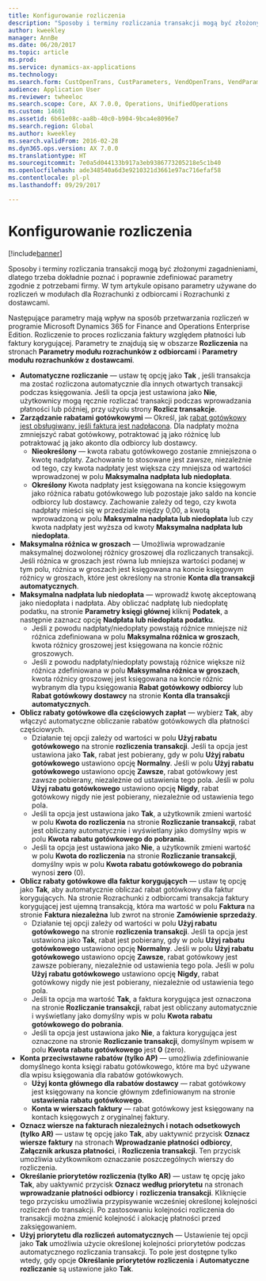 ```yaml
---
title: Konfigurowanie rozliczenia
description: "Sposoby i terminy rozliczania transakcji mogą być złożonymi zagadnieniami, dlatego trzeba dokładnie poznać i poprawnie zdefiniować parametry zgodnie z potrzebami firmy. W tym artykule opisano parametry używane do rozliczeń w modułach dla Rozrachunki z odbiorcami i Rozrachunki z dostawcami."
author: kweekley
manager: AnnBe
ms.date: 06/20/2017
ms.topic: article
ms.prod: 
ms.service: dynamics-ax-applications
ms.technology: 
ms.search.form: CustOpenTrans, CustParameters, VendOpenTrans, VendParameters
audience: Application User
ms.reviewer: twheeloc
ms.search.scope: Core, AX 7.0.0, Operations, UnifiedOperations
ms.custom: 14601
ms.assetid: 6b61e08c-aa8b-40c0-b904-9bca4e8096e7
ms.search.region: Global
ms.author: kweekley
ms.search.validFrom: 2016-02-28
ms.dyn365.ops.version: AX 7.0.0
ms.translationtype: HT
ms.sourcegitcommit: 7e0a5d044133b917a3eb9386773205218e5c1b40
ms.openlocfilehash: ade348540a6d3e9210321d3661e97ac716efaf58
ms.contentlocale: pl-pl
ms.lasthandoff: 09/29/2017

---
```


# <a name="configure-settlement"></a>Konfigurowanie rozliczenia

[!include[banner](../includes/banner.md)]


Sposoby i terminy rozliczania transakcji mogą być złożonymi zagadnieniami, dlatego trzeba dokładnie poznać i poprawnie zdefiniować parametry zgodnie z potrzebami firmy. W tym artykule opisano parametry używane do rozliczeń w modułach dla Rozrachunki z odbiorcami i Rozrachunki z dostawcami. 

Następujące parametry mają wpływ na sposób przetwarzania rozliczeń w programie Microsoft Dynamics 365 for Finance and Operations Enterprise Edition. Rozliczenie to proces rozliczania faktury względem płatności lub faktury korygującej. Parametry te znajdują się w obszarze **Rozliczenia** na stronach **Parametry modułu rozrachunków z odbiorcami** i **Parametry modułu rozrachunków z dostawcami**.

-   **Automatyczne rozliczanie** — ustaw tę opcję jako **Tak** , jeśli transakcja ma zostać rozliczona automatycznie dla innych otwartych transakcji podczas księgowania. Jeśli ta opcja jest ustawiona jako **Nie**, użytkownicy mogą ręcznie rozliczać transakcji podczas wprowadzania płatności lub później, przy użyciu strony **Rozlicz transakcje**.
-   **Zarządzanie rabatami gotówkowymi** — Określ, jak [rabat gotówkowy jest obsługiwany, jeśli faktura jest nadpłacona](cash-discount-handling-overpayments.md). Dla nadpłaty można zmniejszyć rabat gotówkowy, potraktować ją jako różnicę lub potraktować ją jako akonto dla odbiorcy lub dostawcy.
    -   **Nieokreślony** — kwota rabatu gotówkowego zostanie zmniejszona o kwotę nadpłaty. Zachowanie to stosowane jest zawsze, niezależnie od tego, czy kwota nadpłaty jest większa czy mniejsza od wartości wprowadzonej w polu **Maksymalna nadpłata lub niedopłata**.
    -   **Określony** Kwota nadpłaty jest księgowana na koncie księgowym jako różnica rabatu gotówkowego lub pozostaje jako saldo na koncie odbiorcy lub dostawcy. Zachowanie zależy od tego, czy kwota nadpłaty mieści się w przedziale między 0,00, a kwotą wprowadzoną w polu **Maksymalna nadpłata lub niedopłata** lub czy kwota nadpłaty jest wyższa od kwoty **Maksymalna nadpłata lub niedopłata**.
-   **Maksymalna różnica w groszach** — Umożliwia wprowadzanie maksymalnej dozwolonej różnicy groszowej dla rozliczanych transakcji. Jeśli różnica w groszach jest równa lub mniejsza wartości podanej w tym polu, różnica w groszach jest księgowana na koncie księgowym różnicy w groszach, które jest określony na stronie **Konta dla transakcji automatycznych**.
-   **Maksymalna nadpłata lub niedopłata** — wprowadź kwotę akceptowaną jako niedopłata i nadpłata. Aby obliczać nadpłatę lub niedopłatę podatku, na stronie **Parametry księgi głównej** kliknij **Podatek**, a następnie zaznacz opcję **Nadpłata lub niedopłata podatku**.
    -   Jeśli z powodu nadpłaty/niedopłaty powstają różnice mniejsze niż różnica zdefiniowana w polu **Maksymalna różnica w groszach**, kwota różnicy groszowej jest księgowana na koncie różnic groszowych.
    -   Jeśli z powodu nadpłaty/niedopłaty powstają różnice większe niż różnica zdefiniowana w polu **Maksymalna różnica w groszach**, kwota różnicy groszowej jest księgowana na koncie różnic wybranym dla typu księgowania **Rabat gotówkowy odbiorcy** lub **Rabat gotówkowy dostawcy** na stronie **Konta dla transakcji automatycznych**.
-   **Oblicz rabaty gotówkowe dla częściowych zapłat** — wybierz **Tak**, aby włączyć automatyczne obliczanie rabatów gotówkowych dla płatności częściowych.
    -   Działanie tej opcji zależy od wartości w polu **Użyj rabatu gotówkowego** na stronie **rozliczenia transakcji**. Jeśli ta opcja jest ustawiona jako **Tak**, rabat jest pobierany, gdy w polu **Użyj rabatu gotówkowego** ustawiono opcję **Normalny**. Jeśli w polu **Użyj rabatu gotówkowego** ustawiono opcję **Zawsze**, rabat gotówkowy jest zawsze pobierany, niezależnie od ustawienia tego pola. Jeśli w polu **Użyj rabatu gotówkowego** ustawiono opcję **Nigdy**, rabat gotówkowy nigdy nie jest pobierany, niezależnie od ustawienia tego pola.
    -   Jeśli ta opcja jest ustawiona jako **Tak**, a użytkownik zmieni wartość w polu **Kwota do rozliczenia** na stronie **Rozliczanie transakcji**, rabat jest obliczany automatycznie i wyświetlany jako domyślny wpis w polu **Kwota rabatu gotówkowego do pobrania**.
    -   Jeśli ta opcja jest ustawiona jako **Nie**, a użytkownik zmieni wartość w polu **Kwota do rozliczenia** na stronie **Rozliczanie transakcji**, domyślny wpis w polu **Kwota rabatu gotówkowego do pobrania** wynosi **zero** (0).
-   **Oblicz rabaty gotówkowe dla faktur korygujących** — ustaw tę opcję jako **Tak**, aby automatycznie obliczać rabat gotówkowy dla faktur korygujących. Na stronie Rozrachunki z odbiorcami transakcja faktury korygującej jest ujemną transakcją, która ma wartość w polu **Faktura** na stronie **Faktura niezależna** lub zwrot na stronie **Zamówienie sprzedaży**.
    -   Działanie tej opcji zależy od wartości w polu **Użyj rabatu gotówkowego** na stronie **rozliczenia transakcji**. Jeśli ta opcja jest ustawiona jako **Tak**, rabat jest pobierany, gdy w polu ****Użyj rabatu gotówkowego**** ustawiono opcję **Normalny**. Jeśli w polu ****Użyj rabatu gotówkowego**** ustawiono opcję **Zawsze**, rabat gotówkowy jest zawsze pobierany, niezależnie od ustawienia tego pola. Jeśli w polu ****Użyj rabatu gotówkowego**** ustawiono opcję **Nigdy**, rabat gotówkowy nigdy nie jest pobierany, niezależnie od ustawienia tego pola.
    -   Jeśli ta opcja ma wartość **Tak**, a faktura korygująca jest oznaczona na stronie **Rozliczanie transakcji**, rabat jest obliczany automatycznie i wyświetlany jako domyślny wpis w polu **Kwota rabatu gotówkowego do pobrania**.
    -   Jeśli ta opcja jest ustawiona jako **Nie**, a faktura korygująca jest oznaczone na stronie **Rozliczanie transakcji**, domyślnym wpisem w polu **Kwota rabatu gotówkowego** jest **0** (zero).
-   **Konta przeciwstawne rabatów (tylko AP)** — umożliwia zdefiniowanie domyślnego konta księgi rabatu gotówkowego, które ma być używane dla wpisu księgowania dla rabatów gotówkowych.
    -   **Użyj konta głównego dla rabatów dostawcy** — rabat gotówkowy jest księgowany na koncie głównym zdefiniowanym na stronie **ustawienia rabatu gotówkowego**.
    -   **Konta w wierszach faktury** — rabat gotówkowy jest księgowany na kontach księgowych z oryginalnej faktury.
-   **Oznacz wiersze na fakturach niezależnych i notach odsetkowych (tylko AR)** — ustaw tę opcję jako **Tak**, aby uaktywnić przycisk **Oznacz wiersze faktury** na stronach **Wprowadzanie płatności odbiorcy**, **Załącznik arkusza płatności**, i **Rozliczenia transakcji**. Ten przycisk umożliwia użytkownikom oznaczanie poszczególnych wierszy do rozliczenia.
-   **Określanie priorytetów rozliczenia (tylko AR)** — ustaw tę opcję jako **Tak**, aby uaktywnić przycisk **Oznacz według priorytetu** na stronach **wprowadzanie płatności odbiorcy** i **rozliczenia transakcji**. Kliknięcie tego przycisku umożliwia przypisywanie wcześniej określonej kolejności rozliczeń do transakcji.  Po zastosowaniu kolejności rozliczenia do transakcji można zmienić kolejność i alokację płatności przed zaksięgowaniem.
-   **Użyj priorytetu dla rozliczeń automatycznych** — Ustawienie tej opcji jako **Tak** umożliwia użycie określonej kolejności priorytetów podczas automatycznego rozliczania transakcji. To pole jest dostępne tylko wtedy, gdy opcje **Określanie priorytetów rozliczenia** i **Automatyczne rozliczanie** są ustawione jako **Tak**.





